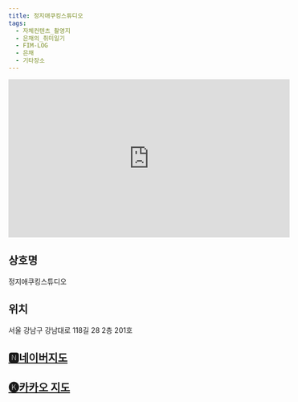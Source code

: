 ```yaml
---
title: 정지애쿠킹스튜디오
tags:
  - 자체컨텐츠_촬영지
  - 은채의_취미일기
  - FIM-LOG
  - 은채
  - 기타장소
---
```

<iframe width="560" height="315" src="https://www.youtube.com/embed/34eJUnpITKw?si=bMDmjY1LJ-oXgAPe" title="YouTube video player" frameborder="0" allow="accelerometer; autoplay; clipboard-write; encrypted-media; gyroscope; picture-in-picture; web-share" referrerpolicy="strict-origin-when-cross-origin" allowfullscreen></iframe>

## 상호명
정지애쿠킹스튜디오

## 위치
서울 강남구 강남대로 118길 28 2층 201호


## [🅽네이버지도](https://naver.me/xrSG6Utz)

## [🅚카카오 지도](https://place.map.kakao.com/27600426)